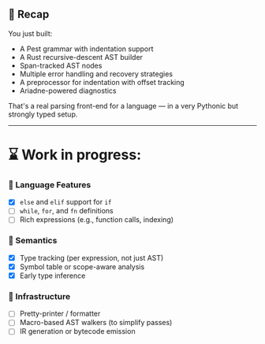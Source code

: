 ## 🧠 Recap

You just built:
- A Pest grammar with indentation support
- A Rust recursive-descent AST builder
- Span-tracked AST nodes
- Multiple error handling and recovery strategies
- A preprocessor for indentation with offset tracking
- Ariadne-powered diagnostics

That's a real parsing front-end for a language — in a very Pythonic but strongly typed setup.

---

# ⌛ Work in progress:

### 🧱 Language Features
- [x] `else` and `elif` support for `if`
- [ ] `while`, `for`, and `fn` definitions
- [ ] Rich expressions (e.g., function calls, indexing)

### 🧠 Semantics
- [x] Type tracking (per expression, not just AST)
- [x] Symbol table or scope-aware analysis
- [x] Early type inference

### 🧰 Infrastructure
- [ ] Pretty-printer / formatter
- [ ] Macro-based AST walkers (to simplify passes)
- [ ] IR generation or bytecode emission
